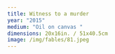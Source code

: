 ```yaml
---
title: Witness to a murder
year: "2015"
medium: "Oil on canvas "
dimensions: 20x16in. / 51x40.5cm
image: /img/fables/81.jpeg
---
```




